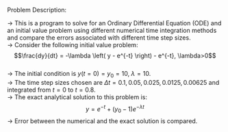 Problem Description:  

-> This is a program to solve for an Ordinary Differential Equation (ODE) and an initial value problem using different numerical time integration methods and compare the errors associated with different time step sizes.  
-> Consider the following initial value problem:  
$$\frac{dy}{dt} = -\lambda \left( y - e^{-t} \right) - e^{-t}, \lambda>0$$  
-> The initial condition is $y(t=0)=y_0=10$, $\lambda=10$.  
-> The time step sizes chosen are $\Delta t=0.1, 0.05, 0.025, 0.0125, 0.00625$ and integrated from $t=0$ to $t=0.8$.  
-> The exact analytical solution to this problem is:  
$$y = e^{-t} + \left( y_0 -1 \right) e^{-\lambda t}$$
-> Error between the numerical and the exact solution is compared.
